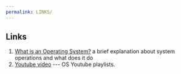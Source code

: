 ```yaml
---
permalink: LINKS/
---
```


## Links

1. [What is an Operating System?](https://www.codecademy.com/resources/blog/operating-system/) a brief explanation about system operations and what does it do
2. [Youtube video](https://os.vlsm.org/playlists/) --- OS Youtube playlists.
